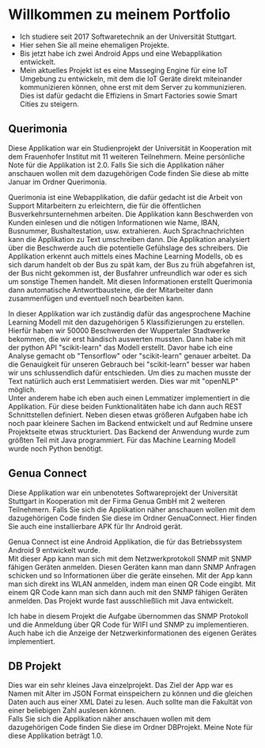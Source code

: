 # Willkommen zu meinem Portfolio
- Ich studiere seit 2017 Softwaretechnik an der Universität Stuttgart. <br />
- Hier sehen Sie all meine ehemaligen Projekte. <br />
- Bis jetzt habe ich zwei Android Apps und eine Webapplikation entwickelt.
- Mein aktuelles Projekt ist es eine Masseging Engine für eine IoT Umgebung zu entwickeln, mit dem die IoT Geräte direkt miteinander kommunizieren können, ohne erst mit dem Server zu kommunizieren. Dies ist dafür gedacht die Effiziens in Smart Factories sowie Smart Cities zu steigern.

## Querimonia
Diese Applikation war ein Studienprojekt der Universität in Kooperation mit dem Frauenhofer Institut mit 11 weiteren Teilnehmern. Meine persönliche Note für die Applikation ist 2.0. Falls Sie sich die Applikation näher anschauen wollen mit dem dazugehörigen Code finden Sie diese ab mitte Januar im Ordner Querimonia. <br />

Querimonia ist eine Webapplikation, die dafür gedacht ist die Arbeit von Support Mitarbeitern zu erleichtern, die für die öffentlichen Busverkehrsunternehmen arbeiten. Die Applikation kann Beschwerden von Kunden einlesen und die nötigen Informationen wie Name, IBAN, Busnummer, Bushaltestation, usw. extrahieren. Auch Sprachnachrichten kann die Applikation zu Text umschreiben dann. Die Applikation analysiert über die Beschwerde auch die potentielle Gefühslage des schreibers. Die Applikation erkennt auch mittels eines Machine Learning Modells, ob es sich darum handelt ob der Bus zu spät kam, der Bus zu früh abgefahren ist, der Bus nicht gekommen ist, der Busfahrer unfreundlich war oder es sich um sonstige Themen handelt. Mit diesen Informationen erstellt Querimonia dann automatische Antwortbausteine, die der Mitarbeiter dann zusammenfügen und eventuell noch bearbeiten kann. <br />

In dieser Applikation war ich zuständig dafür das angesprochene Machine Learning Modell mit den dazugehörigen 5 Klassifizierungen zu erstellen. Hierfür haben wir 50000 Beschwerden der Wuppertaler Stadtwerke bekommen, die wir erst händisch auswerten mussten. Dann habe ich mit der python API "scikit-learn" das Modell erstellt. Davor habe ich eine Analyse gemacht ob "Tensorflow" oder "scikit-learn" genauer arbeitet. Da die Genauigkeit für unseren Gebrauch bei "scikit-learn" besser war haben wir uns schlussendlich dafür entschieden. Um dies zu machen musste der Text natürlich auch erst Lemmatisiert werden. Dies war mit "openNLP" möglich. <br />
Unter anderem habe ich eben auch einen Lemmatizer implementiert in die Applikation. Für diese beiden Funktionalitäten habe ich dann auch REST Schnittstellen definiert. Neben diesen etwas größeren Aufgaben habe ich noch paar kleinere Sachen im Backend entwickelt und auf Redmine unsere Projektseite etwas struckturiert. Das Backend der Anwendung wurde zum größten Teil mit Java programmiert. Für das Machine Learning Modell wurde noch Python benötigt.

## Genua Connect
Diese Applikation war ein unbenotetes Softwareprojekt der Universität Stuttgart in Kooperation mit der Firma Genua GmbH mit 2 weiteren Teilnehmern. Falls Sie sich die Applikation näher anschauen wollen mit dem dazugehörigen Code finden Sie diese im Ordner GenuaConnect. Hier finden Sie auch eine installierbare APK für Ihr Android gerät. <br />

Genua Connect ist eine Android Applikation, die für das Betriebssystem Android 9 entwickelt wurde. <br />
Mit dieser App kann man sich mit dem Netzwerkprotokoll SNMP mit SNMP fähigen Geräten anmelden. Diesen Geräten kann man dann SNMP Anfragen schicken und so Informationen über die geräte einsehen. Mit der App kann man sich direkt ins WLAN anmelden, indem man einen QR Code eingibt. Mit einem QR Code kann man sich dann auch mit den SNMP fähigen Geräten anmelden. Das Projekt wurde fast ausschließlich mit Java entwickelt. <br />

Ich habe in diesem Projekt die Aufgabe übernommen das SNMP Protokoll und die Anmeldung über QR Code für WIFI und SNMP zu implementieren. Auch habe ich die Anzeige der Netzwerkinformationen des eigenen Gerätes implementiert.

## DB Projekt
Dies war ein sehr kleines Java einzelprojekt. Das Ziel der App war es Namen mit Alter im JSON Format einspeichern zu können und die gleichen Daten auch aus einer XML Datei zu lesen. Auch sollte man die Fakultät von einer beliebigen Zahl auslesen können. <br />
Falls Sie sich die Applikation näher anschauen wollen mit dem dazugehörigen Code finden Sie diese im Ordner DBProjekt. Meine Note für diese Applikation beträgt 1.0.

